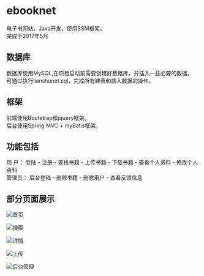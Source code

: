# ebooknet
电子书网站，Java开发，使用SSM框架。<br> 
完成于2017年5月

## 数据库
数据库使用MySQL,在项目启动前需要创建好数据库，并插入一些必要的数据。<br> 
可通过执行lianshunet.sql，完成所有建表和插入数据的操作。

## 框架
前端使用Bootstrap和jquery框架。 <br> 
后台使用Spring MVC + myBatis框架。

## 功能包括
用  户： 登陆 - 注册 - 查找书籍 - 上传书籍 - 下载书籍 - 查看个人资料 - 修改个人资料<br> 
管理员： 后台登陆 - 删除书籍 - 删除用户 - 查看反馈信息


## 部分页面展示

![首页](http://150.109.112.59:8000/images/2019/05/07/index.png)


![搜索](http://150.109.112.59:8000/images/2019/05/07/search.png)


![详情](http://150.109.112.59:8000/images/2019/05/07/detail.png)


![上传](http://150.109.112.59:8000/images/2019/05/07/upload.png)


![后台管理](http://150.109.112.59:8000/images/2019/05/07/backstage.png)
